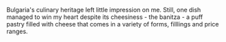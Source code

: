 Bulgaria's culinary heritage left little impression on me. Still, one dish managed to win my heart despite its cheesiness - the banitza - a puff pastry filled with cheese that comes in a variety of forms, filllings and price ranges.